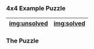 ### 4x4 Example Puzzle

|[img:unsolved](sample-url)|[img:solved](solution-url)|
|-|-|

### The Puzzle